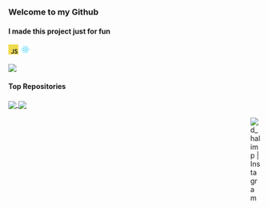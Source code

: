 ### Welcome to my Github
#### I made this project just for fun


<code><img height="20" alt="javascript" src="https://raw.githubusercontent.com/github/explore/80688e429a7d4ef2fca1e82350fe8e3517d3494d/topics/javascript/javascript.png"></code>
<code><img height="20" alt="react" src="https://raw.githubusercontent.com/github/explore/80688e429a7d4ef2fca1e82350fe8e3517d3494d/topics/react/react.png"></code>

<a href="(https://github.com/Halimp07">
  <img align="center" src="https://github-readme-stats.vercel.app/api/top-langs/?username=Halimp07&hide_progress=true&show_icons=true&theme=tokyonight" />
</a>


#### Top Repositories


<a href="https://github.com/anuraghazra/github-readme-stats">
  <img align="center" src="https://github-readme-stats.vercel.app/api/pin/?username=anuraghazra&repo=github-readme-stats&theme=buefy" />
</a>
<a href="https://github.com/anuraghazra/anuraghazra.github.io">
  <img align="center" src="https://github-readme-stats.vercel.app/api/pin/?username=anuraghazra&repo=anuraghazra.github.io&theme=buefy" />
</a>

<br />
<br />

<a href="https://www.instagram.com/d_halimp">
  <img align="right" alt="d_halimp | Instagram" width="20px" src='https://cdn.jsdelivr.net/npm/simple-icons@3.0.1/icons/instagram.svg'>
</a>
